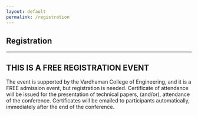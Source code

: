 ```yaml
---
layout: default
permalink: /registration
---
```

## Registration
---


## THIS IS A FREE REGISTRATION EVENT

The event is supported by the Vardhaman College of Engineering, and it is a FREE admission event, but registration is needed.   Certificate of attendance will be issued for the presentation of technical papers, (and/or), attendance of the conference.  Certificates will be emailed to participants automatically, immediately after the end of the conference.
